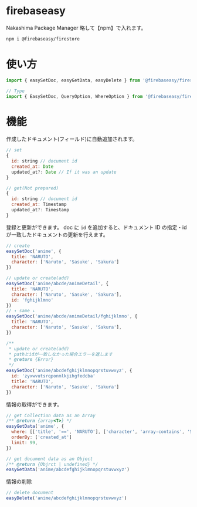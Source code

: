 # firebaseasy

Nakashima Package Manager
略して【npm】で入れます。

```bash
npm i @firebaseasy/firestore
```

# 使い方

```js
import { easySetDoc, easyGetData, easyDelete } from '@firebaseasy/firestore'

// Type
import { EasySetDoc, QueryOption, WhereOption } from '@firebaseasy/firestore'
```

# 機能

作成したドキュメント(フィールド)に自動追加されます。

```js
// set
{
  id: string // document id
  created_at: Date
  updated_at?: Date // If it was an update
}

// get(Not prepared)
{
  id: string // document id
  created_at: Timestamp
  updated_at?: Timestamp
}
```

登録と更新ができます。 doc に `id` を追加すると、ドキュメント ID の指定・id が一致したドキュメントの更新を行えます。

```js
// create
easySetDoc('anime', {
  title: 'NARUTO',
  character: ['Naruto', 'Sasuke', 'Sakura']
})

// update or create(add)
easySetDoc('anime/abcde/animeDetail', {
  title: 'NARUTO',
  character: ['Naruto', 'Sasuke', 'Sakura'],
  id: 'fghijklmno'
})
// ↑ same ↓
easySetDoc('anime/abcde/animeDetail/fghijklmno', {
  title: 'NARUTO',
  character: ['Naruto', 'Sasuke', 'Sakura'],
})

/**
 * update or create(add)
 * pathとidが一致しなかった場合エラーを返します
 * @return {Error}
 */
easySetDoc('anime/abcdefghijklmnopqrstuvwxyz', {
  id: 'zyxwvutsrqponmlkjihgfedcba'
  title: 'NARUTO',
  character: ['Naruto', 'Sasuke', 'Sakura']
})
```

情報の取得ができます。

```js
// get Collection data as an Array
/** @return {array<T>} */
easyGetData('anime', {
  where: [['title', '==', 'NARUTO'], ['character', 'array-contains', 'Sasuke']],
  orderBy: ['created_at']
  limit: 99,
})

// get document data as an Object
/** @return {Objrct | undefined} */
easyGetData('anime/abcdefghijklmnopqrstuvwxyz')
```

情報の削除

```js
// delete document
easyDelete('anime/abcdefghijklmnopqrstuvwxyz')
```
